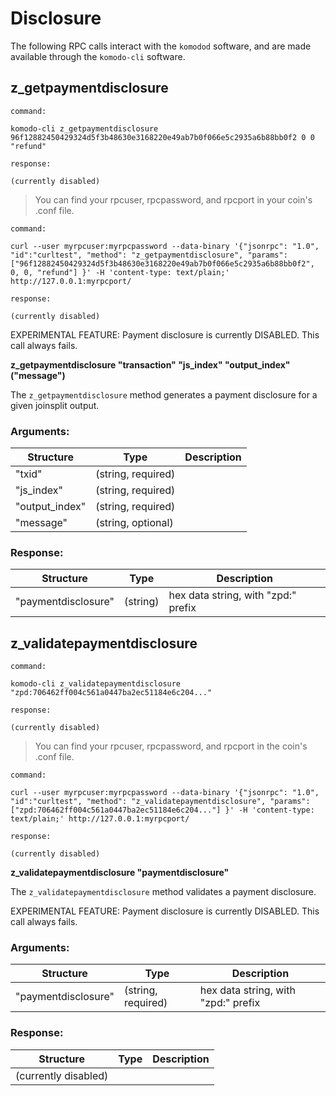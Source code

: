 # Disclosure

The following RPC calls interact with the `komodod` software, and are made available through the `komodo-cli` software.

## z_getpaymentdisclosure

```
command:

komodo-cli z_getpaymentdisclosure 96f12882450429324d5f3b48630e3168220e49ab7b0f066e5c2935a6b88bb0f2 0 0 "refund"

response:

(currently disabled)
```

> You can find your rpcuser, rpcpassword, and rpcport in your coin's .conf file.

```
command:

curl --user myrpcuser:myrpcpassword --data-binary '{"jsonrpc": "1.0", "id":"curltest", "method": "z_getpaymentdisclosure", "params": ["96f12882450429324d5f3b48630e3168220e49ab7b0f066e5c2935a6b88bb0f2", 0, 0, "refund"] }' -H 'content-type: text/plain;' http://127.0.0.1:myrpcport/

response:

(currently disabled)
```

<aside class="warning">
  EXPERIMENTAL FEATURE: Payment disclosure is currently DISABLED. This call always fails.
</aside>

**z_getpaymentdisclosure "transaction" "js_index" "output_index" ("message")**

The `z_getpaymentdisclosure` method generates a payment disclosure for a given joinsplit output.

### Arguments:

Structure|Type|Description
---------|----|-----------
"txid"                                       |(string, required)           |
"js_index"                                   |(string, required)           |
"output_index"                               |(string, required)           |
"message"                                    |(string, optional)           |

### Response:

Structure|Type|Description
---------|----|-----------
"paymentdisclosure"                          |(string)                     |hex data string, with "zpd:" prefix

## z_validatepaymentdisclosure

```
command:

komodo-cli z_validatepaymentdisclosure "zpd:706462ff004c561a0447ba2ec51184e6c204..."

response:

(currently disabled)
```

> You can find your rpcuser, rpcpassword, and rpcport in the coin's .conf file.

```
command:

curl --user myrpcuser:myrpcpassword --data-binary '{"jsonrpc": "1.0", "id":"curltest", "method": "z_validatepaymentdisclosure", "params": ["zpd:706462ff004c561a0447ba2ec51184e6c204..."] }' -H 'content-type: text/plain;' http://127.0.0.1:myrpcport/

response:

(currently disabled)
```

**z_validatepaymentdisclosure "paymentdisclosure"**

The `z_validatepaymentdisclosure` method validates a payment disclosure.

<aside class="warning">
  EXPERIMENTAL FEATURE: Payment disclosure is currently DISABLED. This call always fails.
</aside>

### Arguments:

Structure|Type|Description
---------|----|-----------
"paymentdisclosure"                          |(string, required)           |hex data string, with "zpd:" prefix

### Response:

Structure|Type|Description
---------|----|-----------
(currently disabled)                         |                             |

